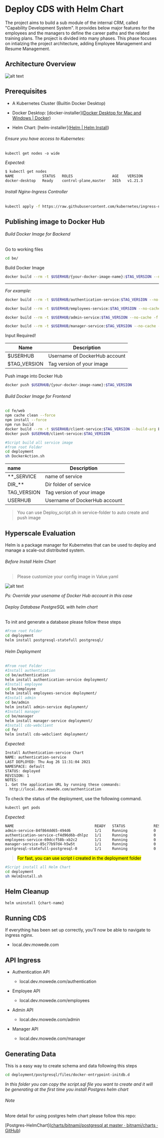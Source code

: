 # Deploy CDS with Helm Chart

The project aims to build a sub module of the internal CRM, called "Capability Development System". It provides below major features for the employees and the managers to define the career paths and the related training plans.
The project is divided into many phases. This phase focuses on intialzing the project architecture, adding Employee Management and Resume Management.

## Architecture Overview

![alt text](./tech_docs/image/deployment.png)

## Prerequisites

- A Kubernetes Cluster (Builtin Docker Desktop)

- Docker Desktop: [docker-installer]([Docker Desktop for Mac and Windows | Docker](https://www.docker.com/products/docker-desktop))

- Helm Chart: [helm-installer]([Helm | Helm Install](https://helm.sh/docs/helm/helm_install/))

###### Ensure you have access to Kubernetes:

```shell
kubectl get nodes -o wide
```

_Expected:_

```bash
$ kubectl get nodes
NAME             STATUS   ROLES                  AGE    VERSION
docker-desktop   Ready    control-plane,master   3d1h   v1.21.3
```

###### Install Nginx-Ingress Controller

```bash
kubectl apply -f https://raw.githubusercontent.com/kubernetes/ingress-nginx/controller-v0.48.1/deploy/static/provider/cloud/deploy.yaml
```

## Publishing image to Docker Hub

###### Build Docker Image for Backend

Go to working files

```bash
cd be/
```

Build Docker Image

```bash
docker build --rm -t $USERHUB/{your-docker-image-name}:$TAG_VERSION --no-cache -f Dockerfile .
```

---

*For example:*

```bash
docker build --rm -t $USERHUB/authentication-service:$TAG_VERSION --no-cache -f Dockerfile .
```

```bash
docker build --rm -t $USERHUB/employees-service:$TAG_VERSION --no-cache -f Dockerfile .
```

```bash
docker build --rm -t $USERHUB/admin-service:$TAG_VERSION --no-cache -f Dockerfile .
```

```bash
docker build --rm -t $USERHUB/manager-service:$TAG_VERSION --no-cache -f Dockerfile .
```

Input Required!

| Name         | Description                   |
| ------------ | ----------------------------- |
| $USERHUB     | Username of DockerHub account |
| $TAG_VERSION | Tag version of your image     |

Push image into Docker Hub

```bash
docker push $USERHUB/{your-docker-image-name}:$TAG_VERSION
```

###### Build Docker Image for Frontend

```bash
cd fe/web
npm cache clean --force
npm install --force
npm run build
docker build --rm -t $USERHUB/client-service:$TAG_VERSION --build-arg EXPOSE_PORT=3000 --no-cache -f Dockerfile .
docker push $USERHUB/client-service:$TAG_VERSION
```

```bash
#Script build all service image
#from root Folder
cd deployment
sh DockerAction.sh
```

| name          | Description                   |
|:------------- | ----------------------------- |
| \*\*\_SERVICE | name of service               |
| DIR\_\*\*     | Dir folder of service         |
| TAG_VERSION   | Tag version of your image     |
| USERHUB       | Username of DockerHub account |

> You can use Deploy_script.sh in service-folder to auto create and push image

## Hyperscale Evaluation

Helm is a package manager for Kubernetes that can be used to deploy and manage a scale-out distributed system.

###### Before Install Helm Chart

> Please customize your config image in Value.yaml

![alt text](./tech_docs/image/config_image.png)

*Ps: Override your usename of Docker Hub account in this case*

###### Deploy Database PostgreSQL with helm chart

To init and generate a database please follow these steps

```bash
#From root Folder
cd deployment
helm install postgresql-statefull postgresql/
```

###### Helm Deployment

```bash
#From root Folder
#Install authentication
cd be/authentication
helm install authentication-service deployment/
#Install employee
cd be/employee
helm install employees-service deployment/
#Install admin
cd be/admin
helm install admin-service deployment/
#Install manager
cd be/manager
helm install manager-service deployment/
#Install cdo-webclient
cd fe/
helm install cdo-webclient deployment/
```

_Expected:_

```bash
Install Authentication-service Chart
NAME: authentication-service
LAST DEPLOYED: Thu Aug 26 11:31:04 2021
NAMESPACE: default
STATUS: deployed
REVISION: 1
NOTES:
1. Get the application URL by running these commands:
  http://local.dev.mowede.com/authentication
```

To check the status of the deployment, use the following command.

```bash
kubectl get pods
```

*Expected:*

```bash
NAME                                     READY   STATUS             RESTARTS   AGE
admin-service-84f864dd65-494d6           1/1     Running            0          3m7s
authentication-service-cf4d96d6b-dhlpz   1/1     Running            0          3m11s
employees-service-69dccf58b-xb2c2        1/1     Running            0          3m9s
manager-service-85c77b97d4-h5w5t         1/1     Running            0          3m6s
postgresql-statefull-postgresql-0        1/1     Running            0          3m12s
```

> <mark>For fast, you can use script i created in the deployment folder</mark>

```bash
#Script install all Helm Chart
cd deployment
sh HelmInstall.sh
```

## Helm Cleanup

```bash
helm uninstall {chart-name}
```

## Running CDS

If everything has been set up correctly, you'll now be able to navigate to ingress nginx.

- local.dev.mowede.com

## API Ingress

- Authentication API
  
  - local.dev.mowede.com/authentication

- Employee API
  
  - local.dev.mowede.com/employees

- Admin API
  
  - local.dev.mowede.com/admin

- Manager API
  
  - local.dev.mowede.com/manager

## Generating Data

This is a easy way to create schema and data following this steps

```bash
cd deployment/postgresql/files/docker-entrypoint-initdb.d
```

_In this folder you can copy the script.sql file you want to create and it will be generating at the first time you install Postgres helm chart_

###### Note

More detail for using postgres helm chart please follow this repo:

[Postgres-HelmChart]([charts/bitnami/postgresql at master · bitnami/charts · GitHub](https://github.com/bitnami/charts/tree/master/bitnami/postgresql/#installing-the-chart))
